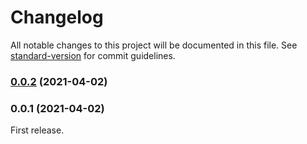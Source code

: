 # Changelog

All notable changes to this project will be documented in this file. See [standard-version](https://github.com/conventional-changelog/standard-version) for commit guidelines.

### [0.0.2](https://github.com/ybiquitous/remark-preset-ybiquitous/compare/v0.0.1...v0.0.2) (2021-04-02)

### 0.0.1 (2021-04-02)

First release.
